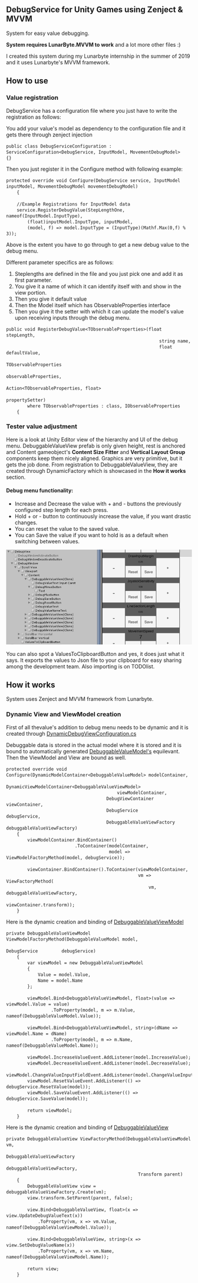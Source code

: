 ## DebugService for Unity Games using Zenject & MVVM
System for easy value debugging.

**System requires LunarByte.MVVM to work** and a lot more other files :)

I created this system during my Lunarbyte internship in the summer of 2019 and it uses Lunarbyte's MVVM framework.

## How to use

### Value registration
DebugService has a configuration file where you just have to write the registration as follows:

You add your value's model as dependency to the configuration file and it gets there through zenject injection
```
public class DebugServiceConfiguration : ServiceConfiguration<DebugService, InputModel, MovementDebugModel>
{}
```
Then you just register it in the Configure method with following example:
```
protected override void Configure(DebugService service, InputModel inputModel, MovementDebugModel movementDebugModel)
	{
	
	//Example Registrations for InputModel data
	service.RegisterDebugValue(StepLengthOne, nameof(InputModel.InputType),
	    (float)inputModel.InputType, inputModel,
	    (model, f) => model.InputType = (InputType)(Mathf.Max(0,f) % 3));
```
Above is the extent you have to go through to get a new debug value to the debug menu.

Different parameter specifics are as follows:
1. Steplengths are defined in the file and you just pick one and add it as first parameter.
2. You give it a name of which it can identify itself with and show in the view portion.
3. Then you give it default value
4. Then the Model itself which has ObservableProperties interface
5. Then you give it the setter with which it can update the model's value upon receiving inputs through the debug menu.
```
public void RegisterDebugValue<TObservableProperties>(float  stepLength,
	                                                      string name,
	                                                      float  defaultValue,
	                                                      TObservableProperties
		                                                      observableProperties,
	                                                      Action<TObservableProperties, float>
		                                                      propertySetter)
		where TObservableProperties : class, IObservableProperties
	{
```
### Tester value adjustment
Here is a look at Unity Editor view of the hierarchy and UI of the debug menu.
DebuggableValueView prefab is only given height, rest is anchored and Content gameobject's **Content Size Fitter** and **Vertical Layout Group** components keep them nicely aligned.
Graphics are very primitive, but it gets the job done.
From registration to DebuggableValueView, they are created through DynamicFactory which is showcased in the **How it works** section.

#### Debug menu functionality:
- Increase and Decrease the value with + and - buttons the previously configured step length for each press.
- Hold + or - button to continuously increase the value, if you want drastic changes.
- You can reset the value to the saved value.
- You can Save the value if you want to hold is as a default when switching between values.

![DebugServiceHierarchy](https://github.com/Zimbe/Show_Case/blob/master/GithubImages/ShowCasePictures/DebugService.PNG)

You can also spot a ValuesToClipboardButton and yes, it does just what it says. It exports the values to Json file to your clipboard for easy sharing among the development team. Also importing is on TODOlist.
## How it works
System uses Zenject and MVVM framework from Lunarbyte.
### Dynamic View and ViewModel creation
First of all thevalue's addition to debug menu needs to be dynamic and it is created through [DynamicDebugViewConfiguration.cs](https://github.com/Zimbe/Show_Case/blob/master/DynamicDebugViewConfiguration.cs)

Debuggable data is stored in the actual model where it is stored and it is bound to automatically generated [DebuggableValueModel's](https://github.com/Zimbe/Show_Case/blob/master/DebuggableValueModel.cs) equilevant. Then the ViewModel and View are bound as well.
```
protected override void Configure(DynamicModelContainer<DebuggableValueModel> modelContainer,
	                                  DynamicViewModelContainer<DebuggableValueViewModel>
		                                  viewModelContainer,
	                                  DebugViewContainer         viewContainer,
	                                  DebugService               debugService,
	                                  DebuggableValueViewFactory debuggableValueViewFactory)
	{
		viewModelContainer.BindContainer()
		                  .ToContainer(modelContainer,
		                               model => ViewModelFactoryMethod(model, debugService));

		viewContainer.BindContainer().ToContainer(viewModelContainer,
		                                          vm => ViewFactoryMethod(
			                                          vm, debuggableValueViewFactory,
			                                          viewContainer.transform));
	}
```
Here is the dynamic creation and binding of [DebuggableValueViewModel](https://github.com/Zimbe/Show_Case/blob/master/DebuggableValueViewModel.cs)
```
private DebuggableValueViewModel ViewModelFactoryMethod(DebuggableValueModel model,
	                                                        DebugService         debugService)
	{
		var viewModel = new DebuggableValueViewModel
		{
			Value = model.Value,
			Name = model.Name
		};

		viewModel.Bind<DebuggableValueViewModel, float>(value => viewModel.Value = value)
		         .ToProperty(model, m => m.Value, nameof(DebuggableValueModel.Value));

		viewModel.Bind<DebuggableValueViewModel, string>(dName => viewModel.Name = dName)
		         .ToProperty(model, m => m.Name, nameof(DebuggableValueModel.Name));

		viewModel.IncreaseValueEvent.AddListener(model.IncreaseValue);
		viewModel.DecreaseValueEvent.AddListener(model.DecreaseValue);
		viewModel.ChangeValueInputFieldEvent.AddListener(model.ChangeValueInputField);
		viewModel.ResetValueEvent.AddListener(() => debugService.ResetValue(model));
		viewModel.SaveValueEvent.AddListener(() => debugService.SaveValue(model));

		return viewModel;
	}
```
Here is the dynamic creation and binding of [DebuggableValueView](https://github.com/Zimbe/Show_Case/blob/master/DebuggableValueView.cs)
```
private DebuggableValueView ViewFactoryMethod(DebuggableValueViewModel vm,
	                                              DebuggableValueViewFactory
		                                              debuggableValueViewFactory,
	                                              Transform parent)
	{
		DebuggableValueView view = debuggableValueViewFactory.Create(vm);
		view.transform.SetParent(parent, false);

		view.Bind<DebuggableValueView, float>(x => view.UpdateDebugValueText(x))
		    .ToProperty(vm, x => vm.Value, nameof(DebuggableValueViewModel.Value));

		view.Bind<DebuggableValueView, string>(x => view.SetDebugValueName(x))
		    .ToProperty(vm, x => vm.Name, nameof(DebuggableValueViewModel.Name));

		return view;
	}

```
